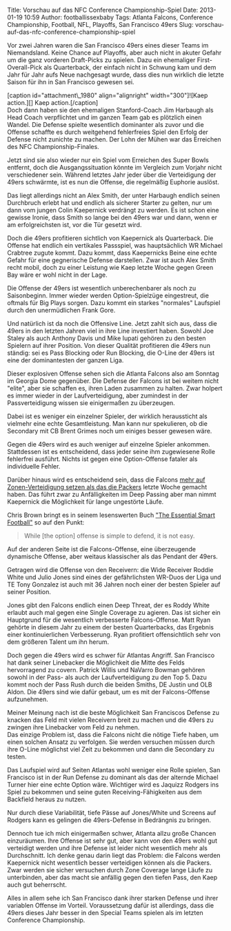 Title: Vorschau auf das NFC Conference Championship-Spiel
Date: 2013-01-19 10:59
Author: footballissexbaby
Tags: Atlanta Falcons, Conference Championship, Football, NFL, Playoffs, San Francisco 49ers
Slug: vorschau-auf-das-nfc-conference-championship-spiel

Vor zwei Jahren waren die San Francisco 49ers eines dieser Teams im
Niemandsland. Keine Chance auf Playoffs, aber auch nicht in akuter
Gefahr um die ganz vorderen Draft-Picks zu spielen. Dazu ein ehemaliger
First-Overall-Pick als Quarterback, der einfach nicht in Schwung kam und
dem Jahr für Jahr aufs Neue nachgesagt wurde, dass dies nun wirklich die
letzte Saison für ihn in San Francisco gewesen sei.

<div>
[caption id="attachment\_1980" align="alignright" width="300"]![Kaep
action.][] Kaep action.[/caption]

</div>
Doch dann haben sie den ehemaligen Stanford-Coach Jim Harbaugh als Head
Coach verpflichtet und im ganzen Team gab es plötzlich einen Wandel. Die
Defense spielte wesentlich dominanter als zuvor und die Offense schaffte
es durch weitgehend fehlerfreies Spiel den Erfolg der Defense nicht
zunichte zu machen. Der Lohn der Mühen war das Erreichen des NFC
Championship-Finales.

Jetzt sind sie also wieder nur ein Spiel vom Erreichen des Super Bowls
entfernt, doch die Ausgangssituation könnte im Vergleich zum Vorjahr
nicht verschiedener sein. Während letztes Jahr jeder über die
Verteidigung der 49ers schwärmte, ist es nun die Offense, die regelmäßig
Euphorie auslöst.

Das liegt allerdings nicht an Alex Smith, der unter Harbaugh endlich
seinen Durchbruch erlebt hat und endlich als sicherer Starter zu gelten,
nur um dann vom jungen Colin Kaepernick verdrängt zu werden. Es ist
schon eine gewisse Ironie, dass Smith so lange bei den 49ers war und
dann, wenn er am erfolgreichsten ist, vor die Tür gesetzt wird.

Doch die 49ers profitieren sichtlich von Kaepernick als Quarterback. Die
Offense hat endlich ein vertikales Passspiel, was hauptsächlich WR
Michael Crabtree zugute kommt. Dazu kommt, dass Kaepernicks Beine eine
echte Gefahr für eine gegnerische Defense darstellen. Zwar ist auch Alex
Smith recht mobil, doch zu einer Leistung wie Kaep letzte Woche gegen
Green Bay wäre er wohl nicht in der Lage.

Die Offense der 49ers ist wesentlich unberechenbarer als noch zu
Saisonbeginn. Immer wieder werden Option-Spielzüge eingestreut, die
oftmals für Big Plays sorgen. Dazu kommt ein starkes "normales"
Laufspiel durch den unermüdlichen Frank Gore.

Und natürlich ist da noch die Offensive Line. Jetzt zahlt sich aus, dass
die 49ers in den letzten Jahren viel in ihre Line investiert haben.
Sowohl Joe Staley als auch Anthony Davis und Mike Iupati gehören zu den
besten Spielern auf ihrer Position. Von dieser Qualität profitieren die
49ers nun ständig: sei es Pass Blocking oder Run Blocking, die O-Line
der 49ers ist eine der dominantesten der ganzen Liga.

Dieser explosiven Offense sehen sich die Atlanta Falcons also am Sonntag
im Georgia Dome gegenüber. Die Defense der Falcons ist bei weitem nicht
"elite", aber sie schaffen es, ihren Laden zusammen zu halten. Zwar
holpert es immer wieder in der Laufverteidigung, aber zumindest in der
Passverteidigung wissen sie einigermaßen zu überzeugen.

Dabei ist es weniger ein einzelner Spieler, der wirklich heraussticht
als vielmehr eine echte Gesamtleistung. Man kann nur spekulieren, ob die
Secondary mit CB Brent Grimes noch um einiges besser gewesen wäre.

Gegen die 49ers wird es auch weniger auf einzelne Spieler ankommen.
Stattdessen ist es entscheidend, dass jeder seine ihm zugewiesene Rolle
fehlerfrei ausführt. Nichts ist gegen eine Option-Offense fataler als
individuelle Fehler.

Darüber hinaus wird es entscheidend sein, dass die Falcons [mehr auf
Zonen-Verteidigung setzen als das die Packers][] letzte Woche gemacht
haben. Das führt zwar zu Anfälligkeiten im Deep Passing aber man nimmt
Kaepernick die Möglichkeit für lange ungestörte Läufe.

Chris Brown bringt es in seinem lesenswerten Buch ["The Essential Smart
Football"][] so auf den Punkt:

> While [the option] offense is simple to defend, it is not easy.

Auf der anderen Seite ist die Falcons-Offense, eine überzeugende
dynamische Offense, aber weitaus klassischer als das Pendant der 49ers.

Getragen wird die Offense von den Receivern: die Wide Receiver Roddie
White und Julio Jones sind eines der gefährlichsten WR-Duos der Liga und
TE Tony Gonzalez ist auch mit 36 Jahren noch einer der besten Spieler
auf seiner Position.

Jones gibt den Falcons endlich einen Deep Threat, der es Roddy White
erlaubt auch mal gegen eine Single Coverage zu agieren. Das ist sicher
ein Hauptgrund für die wesentlich verbesserte Falcons-Offense. Matt Ryan
gehörte in diesem Jahr zu einem der besten Quarterbacks, das Ergebnis
einer kontinuierlichen Verbesserung. Ryan profitiert offensichtlich sehr
von dem größeren Talent um ihn herum.

Doch gegen die 49ers wird es schwer für Atlantas Angriff. San Francisco
hat dank seiner Linebacker die Möglichkeit die Mitte des Felds
hervorragend zu covern. Patrick Willis und NaVarro Bowman gehören sowohl
in der Pass- als auch der Laufverteidigung zu den Top 5. Dazu kommt noch
der Pass Rush durch die beiden Smiths, DE Justin und OLB Aldon. Die
49ers sind wie dafür gebaut, um es mit der Falcons-Offense aufzunehmen.

Meiner Meinung nach ist die beste Möglichkeit San Franciscos Defense zu
knacken das Feld mit vielen Receivern breit zu machen und die 49ers zu
zwingen ihre Linebacker vom Feld zu nehmen.  
Das einzige Problem ist, dass die Falcons nicht die nötige Tiefe haben,
um einen solchen Ansatz zu verfolgen. Sie werden versuchen müssen durch
ihre O-Line möglichst viel Zeit zu bekommen und dann die Secondary zu
testen.

Das Laufspiel wird auf Seiten Atlantas wohl weniger eine Rolle spielen,
San Francisco ist in der Run Defense zu dominant als das der alternde
Michael Turner hier eine echte Option wäre. Wichtiger wird es Jaquizz
Rodgers ins Spiel zu bekommen und seine guten Receiving-Fähigkeiten aus
dem Backfield heraus zu nutzen.

Nur durch diese Variabilität, tiefe Pässe auf Jones/White und Screens
auf Rodgers kann es gelingen die 49ers-Defense in Bedrängnis zu bringen.

Dennoch tue ich mich einigermaßen schwer, Atlanta allzu große Chancen
einzuräumen. Ihre Offense ist sehr gut, aber kann von den 49ers wohl gut
verteidigt werden und ihre Defense ist leider nicht wesentlich mehr als
Durchschnitt. Ich denke genau darin liegt das Problem: die Falcons
werden Kaepernick nicht wesentlich besser verteidigen können als die
Packers. Zwar werden sie sicher versuchen durch Zone Coverage lange
Läufe zu unterbinden, aber das macht sie anfällig gegen den tiefen Pass,
den Kaep auch gut beherrscht.

Alles in allem sehe ich San Francisco dank ihrer starken Defense und
ihrer variablen Offense im Vorteil. Voraussetzung dafür ist allerdings,
dass die 49ers dieses Jahr besser in den Special Teams spielen als im
letzten Conference Championship.

  [Kaep action.]: http://footballissexbaby.de/wordpress/wp-content/uploads/2013/01/ColinKaepernick_2885229-300x225.jpg
  [mehr auf Zonen-Verteidigung setzen als das die Packers]: http://hardcount.wordpress.com/2013/01/17/konnen-die-falcons-colin-kaepernick-stoppen/
  ["The Essential Smart Football"]: http://www.amazon.de/Essential-Smart-Football-Chris-Brown/dp/1470125595
